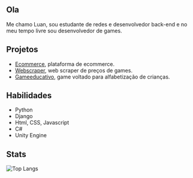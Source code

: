 ## Ola

Me chamo Luan, sou estudante de redes e desenvolvedor back-end e no meu tempo livre sou desenvolvedor de games.

## Projetos

- [Ecommerce](https://www.google.com), plataforma de ecommerce.
- [Webscraper](https://www.github.com), web scraper de preços de games.
- [Gameeducativo](https://www.wikipedia.org), game voltado para alfabetização de crianças.

## Habilidades

- Python
- Django
- Html, CSS, Javascript
- C#
- Unity Engine

## Stats

![Top Langs](https://github-readme-stats.vercel.app/api/top-langs/?username=Luan-Marc&hide_progress=true)
